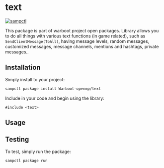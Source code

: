 # text

[![sampctl](https://img.shields.io/badge/sampctl-text-2f2f2f.svg?style=for-the-badge)](https://github.com/Mergevos/text)

This package is part of warboot project open packages. 
Library allows you to do all things with various text functions (in game related), such as `SendClientMessage(ToAll)`, having message levels, random messages, customized messages, message channels, mentions and hashtags, private messages..
## Installation

Simply install to your project:

```bash
sampctl package install Warboot-openmp/text
```

Include in your code and begin using the library:

```pawn
#include <text>
```

## Usage

<!--
Write your code documentation or examples here. If your library is documented in
the source code, direct users there. If not, list your API and describe it well
in this section. If your library is passive and has no API, simply omit this
section.
-->

## Testing

<!--
Depending on whether your package is tested via in-game "demo tests" or
y_testing unit-tests, you should indicate to readers what to expect below here.
-->

To test, simply run the package:

```bash
sampctl package run
```
